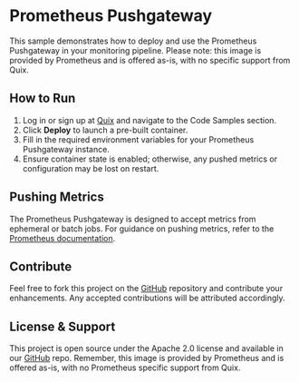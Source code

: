 # Prometheus Pushgateway

This sample demonstrates how to deploy and use the Prometheus Pushgateway in your monitoring pipeline. Please note: this image is provided by Prometheus and is offered as-is, with no specific support from Quix.

## How to Run

1. Log in or sign up at [Quix](https://portal.cloud.quix.io/signup?utm_campaign=github) and navigate to the Code Samples section.
2. Click **Deploy** to launch a pre-built container.
3. Fill in the required environment variables for your Prometheus Pushgateway instance.
4. Ensure container state is enabled; otherwise, any pushed metrics or configuration may be lost on restart.

## Pushing Metrics

The Prometheus Pushgateway is designed to accept metrics from ephemeral or batch jobs. For guidance on pushing metrics, refer to the [Prometheus documentation](https://prometheus.io/docs/practices/pushing/).

## Contribute

Feel free to fork this project on the [GitHub](https://github.com/quixio/quix-samples) repository and contribute your enhancements. Any accepted contributions will be attributed accordingly.

## License & Support

This project is open source under the Apache 2.0 license and available in our [GitHub](https://github.com/quixio/quix-samples) repo. Remember, this image is provided by Prometheus and is offered as-is, with no Prometheus specific support from Quix.
